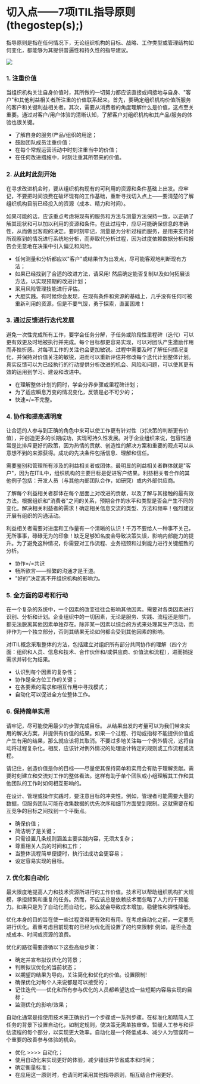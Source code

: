 # 切入点——7项ITIL指导原则\(thegostep\(s\);\)

指导原则是指在任何情况下，无论组织机构的目标、战略、工作类型或管理结构如何变化，都能够为其提供普遍性和持久性的指导建议。

![](https://i.imgur.com/iy0U6hG.png)

### 1. 注重价值

当组织机构关注自身价值时，其所做的一切努力都应该直接或间接地与自身、"客户"和其他利益相关者所注重的价值联系起来。首先，要确定组织机构价值所服务的客户和关键利益相关者。其次，需要从消费者的角度理解什么是价值，这点至关重要。通过对客户/用户体验的清晰认知，了解客户对组织机构和其产品/服务的体验也很关键。

* 了解自身的服务/产品/组织的用途；
* 鼓励团队成员注重价值；
* 在每个常规运营活动中时刻注重当中的价值；
* 在任何改进措施中，时刻注重其所带来的价值。

### 2. 从此时此刻开始

在寻求改进机会时，要从组织机构现有的可利用的资源和条件基础上出发。应牢记，不要把时间浪费在破坏现有的工作基础，重新寻找切入点上——要清楚的了解组织机构目前已经投入的资源（成本、精力和时间）。

如果可能的话，应该重点考虑将现有的服务和方法与测量方法保持一致，以正确了解其现状和可以加以利用的资源和条件。在此过程中，应尽可能确保信息的准确性，从而做出客观的决定。要时刻牢记，测量是为分析过程而服务，是用来支持对所观察到的情况进行系统地分析，而非取代分析过程，因为过度依赖数据分析和报告会无意地在决策中引入偏见和风险。

* 任何测量和分析都应以"客户"或结果作为出发点，尽可能客观地判断现有方法；
* 如果已经找到了合适的改进方法，请采用! 然后确定能否复制以及如何拓展该方法，以实现预期的改进计划；
* 采用风险管理技能进行评估。
* 大胆实践。有时候你会发现，在现有条件和资源的基础上，几乎没有任何可被重新利用的资源，但是不要气馁，勇于探索，直面困难！

### 3. 通过反馈进行迭代发展

避免一次性完成所有工作，要学会任务分解，子任务或阶段性里程碑（迭代）可以更有效更及时地被执行并完成。每个目标都更容易实现，可以对团队产生激励作用而非挫折感。对每项工作的关注也会更加敏锐。过程中需要及时了解任何情况变化，并保持对价值关注的敏锐，进而可以重新评估并修改每个迭代计划整体计划。真实反馈可以为已经执行的行动提供分析改进的机会、风险和问题，可以使其更有效的运用到学习、建设和改进中。

* 在理解整体计划的同时，学会分界步骤或里程碑计划；
* 为了适应瞬息万变的情况变化，反馈是必不可少的；
* 快速=/=不完整。

### 4. 协作和提高透明度

让合适的人参与到正确的角色中来可以使工作更有针对性（对决策的判断更有价值），并创造更多的长期成功，实现可持久性发展。对于企业组织来说，包容性通常是比排斥更好的政策，因为热情的贡献、创造性的解决方案和重要的观点可以从意想不到的来源获得。成功的先决条件包括信息、理解和信任。

需要鉴别和管理所有涉及的利益相关者或团体。最明显的利益相关者群体就是"客户"，因为在ITIL中，组织机构的主要目标是促进客户结果。利益相关者合作的其他例子包括：开发人员（与其他内部团队合作，如研究）或内外部供应商。

了解每个利益相关者群体在每个层面上对改进的贡献，以及了解与其接触的最有效方法。根据组织和"消费者"之间的关系，预期合作的水平和类型是否会产生不同的变化。解决相关利益者的需求！确定相关信息交流的类型、方法和频率！强烈建议开展有组织的沟通活动。

利益相关者需要对进度和工作量有一个清晰的认识！千万不要给人一种事不关己，无所事事，碌碌无为的印象！缺乏足够知名度会导致决策失误，影响内部能力的提升。为了避免这种情况，你需要对工作流程、业务瓶颈和过剩能力进行关键细致的分析。

* 协作=/=共识
* 畅所欲言——频繁的沟通才是王道。
* "好的"决定离不开组织机构的影响力。

### 5. 全方面的思考和行动

在一个复杂的系统中，一个因素的改变往往会影响其他因素。需要对各类因素进行识别、分析和计划。企业组织中的一切因素，无论是服务、实践、流程还是部门，都无法脱离其他因素单独存在。除非某一因素以综合的方式来处理其生产活动，而非作为一个独立部分，否则其结果无论如何都会受到其他因素的影响。

对ITIL概念采取整体的方法，包括建立对组织所有部分共同协作的理解（四个方面：组织和人员、信息和技术、合作伙伴和/或供应商、价值流和流程），进而捕捉需求并转化为结果。

* 认识到每个因素的复杂性；
* 协作是全方位工作的关键；
* 在各要素的需求和相互作用中寻找模式；
* 自动化可以促进全方位整体工作。

### 6. 保持简单实用

请牢记，尽可能使用最少的步骤完成目标。 从结果出发的考量可以为我们带来实用的解决方案，并提供有价值的结果。如果一个过程、行动或指标不能提供价值或产生有用的结果，那么就应该将其取消。不要过多地关注每一个例外情况，这将自动将过程复杂化。相反，应该针对例外情况的处理设计特定的规则或工作流程或流程。

请记住，创造价值是你的目标——尽量使其保持简单和实用会有助于理解贡献。需要时刻建立和交流对工作的整体看法。这样有助于单个团队或小组理解其工作和其他团队的工作时如何相互影响的。

在设计、管理或操作实践时，要注意目标的冲突性。例如，管理者可能需要大量的数据，但服务团队可能在收集数据的优先次序和细节方面受到限制。这就需要在相互竞争的目标之间找到一个平衡点。

* 确保价值；
* 简洁明了是关键；
* 只需设置几条规则涵盖主要实践内容，无须太复杂；
* 尊重相关人员的时间和工作；
* 当整体流程简单便捷时，执行过成功会更容易；
* 设定容易实现的目标。

### 7. 优化和自动化

最大限度地提高人力和技术资源所进行的工作价值。技术可以帮助组织机构扩大规模，承担频繁和重复的任务。然而，不应该总是依赖技术而忽略了人力的干预能力。如果只是为了自动化而自动化，那么就会导致成本增加，稳健性和弹性降低。

优化本身的目的旨在使一些过程变得更有效和有用。在考虑自动化之前，一定要先进行优化。着重考虑目前现有的已经为优化而设置了的约束限制! 例如，是否会造成成本、时间或资源的浪费。

优化的路径需要遵循以下这些高级步骤：

* 确定并宣布拟议优化的背景；
* 判断拟议优化的当前状态；
* 以期望的结果为导向，关注简化和优化的价值。设置限制!
* 确保优化对每个人来说都是可以接受的；
* 记住迭代——优化和所有参与优化的人员都希望达成一些短期内容易实现的目标；
* 监测优化的影响/效果；

自动化通常是指使用技术来正确执行一个步骤或一系列步骤。在标准化和精简人工任务的背景下设置自动化，如制定规则，使决策无需单独审查。暂缓人工参与和评估流程的每个部分，以实现更大效率。自动化是一个降低成本、减少人为错误和一个重要的改善参与体验的机会。

* 优化 &gt;&gt;&gt;&gt; 自动化；
* 使用自动化来实现更好的体验，减少错误并节省成本和时间；
* 确定衡量标准；
* 在应用这一原则时，也请同时采用其他指导原则，相互结合作用更好。

